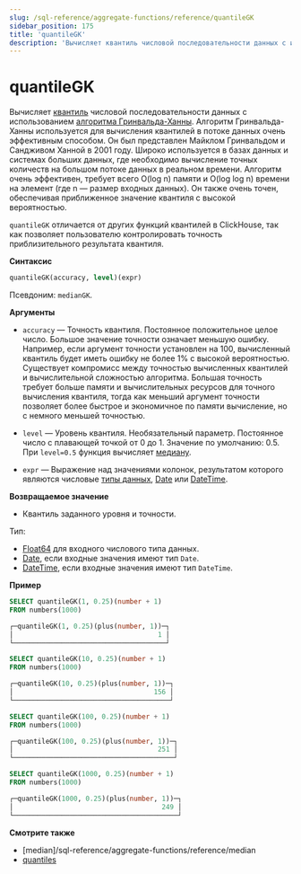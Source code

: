```yaml
---
slug: /sql-reference/aggregate-functions/reference/quantileGK
sidebar_position: 175
title: 'quantileGK'
description: 'Вычисляет квантиль числовой последовательности данных с использованием алгоритма Гринвальда-Ханны.'
---
```



# quantileGK

Вычисляет [квантиль](https://en.wikipedia.org/wiki/Quantile) числовой последовательности данных с использованием [алгоритма Гринвальда-Ханны](http://infolab.stanford.edu/~datar/courses/cs361a/papers/quantiles.pdf). Алгоритм Гринвальда-Ханны используется для вычисления квантилей в потоке данных очень эффективным способом. Он был представлен Майклом Гринвальдом и Сандживом Ханной в 2001 году. Широко используется в базах данных и системах больших данных, где необходимо вычисление точных количеств на большом потоке данных в реальном времени. Алгоритм очень эффективен, требует всего O(log n) памяти и O(log log n) времени на элемент (где n — размер входных данных). Он также очень точен, обеспечивая приближенное значение квантиля с высокой вероятностью.

`quantileGK` отличается от других функций квантилей в ClickHouse, так как позволяет пользователю контролировать точность приблизительного результата квантиля.

**Синтаксис**

``` sql
quantileGK(accuracy, level)(expr)
```

Псевдоним: `medianGK`.

**Аргументы**

- `accuracy` — Точность квантиля. Постоянное положительное целое число. Большое значение точности означает меньшую ошибку. Например, если аргумент точности установлен на 100, вычисленный квантиль будет иметь ошибку не более 1% с высокой вероятностью. Существует компромисс между точностью вычисленных квантилей и вычислительной сложностью алгоритма. Большая точность требует больше памяти и вычислительных ресурсов для точного вычисления квантиля, тогда как меньший аргумент точности позволяет более быстрое и экономичное по памяти вычисление, но с немного меньшей точностью.

- `level` — Уровень квантиля. Необязательный параметр. Постоянное число с плавающей точкой от 0 до 1. Значение по умолчанию: 0.5. При `level=0.5` функция вычисляет [медиану](https://en.wikipedia.org/wiki/Median).

- `expr` — Выражение над значениями колонок, результатом которого являются числовые [типы данных](/sql-reference/data-types), [Date](../../../sql-reference/data-types/date.md) или [DateTime](../../../sql-reference/data-types/datetime.md).


**Возвращаемое значение**

- Квантиль заданного уровня и точности.


Тип:

- [Float64](../../../sql-reference/data-types/float.md) для входного числового типа данных.
- [Date](../../../sql-reference/data-types/date.md), если входные значения имеют тип `Date`.
- [DateTime](../../../sql-reference/data-types/datetime.md), если входные значения имеют тип `DateTime`.

**Пример**

``` sql
SELECT quantileGK(1, 0.25)(number + 1)
FROM numbers(1000)

┌─quantileGK(1, 0.25)(plus(number, 1))─┐
│                                    1 │
└──────────────────────────────────────┘

SELECT quantileGK(10, 0.25)(number + 1)
FROM numbers(1000)

┌─quantileGK(10, 0.25)(plus(number, 1))─┐
│                                   156 │
└───────────────────────────────────────┘

SELECT quantileGK(100, 0.25)(number + 1)
FROM numbers(1000)

┌─quantileGK(100, 0.25)(plus(number, 1))─┐
│                                    251 │
└────────────────────────────────────────┘

SELECT quantileGK(1000, 0.25)(number + 1)
FROM numbers(1000)

┌─quantileGK(1000, 0.25)(plus(number, 1))─┐
│                                     249 │
└─────────────────────────────────────────┘
```


**Смотрите также**

- [median]/sql-reference/aggregate-functions/reference/median
- [quantiles](../../../sql-reference/aggregate-functions/reference/quantiles.md#quantiles)
